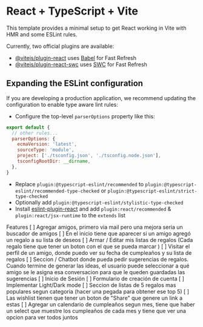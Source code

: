 # React + TypeScript + Vite

This template provides a minimal setup to get React working in Vite with HMR and some ESLint rules.

Currently, two official plugins are available:

- [@vitejs/plugin-react](https://github.com/vitejs/vite-plugin-react/blob/main/packages/plugin-react/README.md) uses [Babel](https://babeljs.io/) for Fast Refresh
- [@vitejs/plugin-react-swc](https://github.com/vitejs/vite-plugin-react-swc) uses [SWC](https://swc.rs/) for Fast Refresh

## Expanding the ESLint configuration

If you are developing a production application, we recommend updating the configuration to enable type aware lint rules:

- Configure the top-level `parserOptions` property like this:

```js
export default {
  // other rules...
  parserOptions: {
    ecmaVersion: 'latest',
    sourceType: 'module',
    project: ['./tsconfig.json', './tsconfig.node.json'],
    tsconfigRootDir: __dirname,
  },
}
```

- Replace `plugin:@typescript-eslint/recommended` to `plugin:@typescript-eslint/recommended-type-checked` or `plugin:@typescript-eslint/strict-type-checked`
- Optionally add `plugin:@typescript-eslint/stylistic-type-checked`
- Install [eslint-plugin-react](https://github.com/jsx-eslint/eslint-plugin-react) and add `plugin:react/recommended` & `plugin:react/jsx-runtime` to the `extends` list

Features
[ ] Agregar amigos, primero via mail pero una mejora seria un buscador de amigos
[ ] En el inicio tiene que aparecer si un amigo agregó un regalo a su lista de deseos
[ ] Armar / Editar mis listas de regalos (Cada regalo tiene que tener un boton con el que se pueda marcar )
[ ] Visitar el perfil de un amigo, donde puedo ver su fecha de cumpleaños y su lista de regalos
[ ] Seccion / Chatbot donde pueda pedir sugerencias de regalos. Cuando termine de generar las ideas, el usuario puede seleccionar a qué amigo se le asigna esa conversacion para que le queden guardadas las sugerencias
[ ] Inicio de Sesión 
[ ] Formulario de creación de cuenta
[ ] Implementar Light/Dark mode
[ ] Seccion de listas de 5 regalos mas populares segun categoria (hacer una pegada para obtener ese top 5)
[ ] Las wishlist tienen que tener un boton de "Share" que genere un link a estas
[ ] Agregar un calendario de cumpleaños segun mes, tiene que haber un select que muestre los cumpleaños de cada mes y tiene que ver una opcion para ver todos juntos